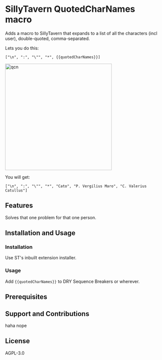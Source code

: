 # SillyTavern QuotedCharNames macro

Adds a macro to SillyTavern that expands to a list of all the characters (incl user), double-quoted, comma-separated.

Lets you do this:

```
["\n", ":", "\"", "*", {{quotedCharNames}}]
```

<img width="345" alt="qcn" src="https://github.com/user-attachments/assets/91879351-1844-493d-8d4b-db873a3f5e31">

You will get:
```
["\n", ":", "\"", "*", "Cato", "P. Vergilius Maro", "C. Valerius Catullus"]
```

## Features

Solves that one problem for that one person.

## Installation and Usage

### Installation

Use ST's inbuilt extension installer.

### Usage

Add `{{quotedCharNames}}` to DRY Sequence Breakers or wherever.

## Prerequisites

## Support and Contributions

haha nope

## License

AGPL-3.0

